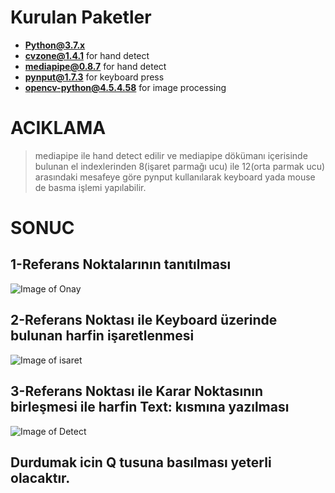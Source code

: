 # Kurulan Paketler
* **Python@3.7.x**
* **cvzone@1.4.1** for hand detect
* **mediapipe@0.8.7** for hand detect
* **pynput@1.7.3** for keyboard press
* **opencv-python@4.5.4.58** for image processing
# ACIKLAMA
> mediapipe ile hand detect edilir ve mediapipe dökümanı içerisinde bulunan el indexlerinden 8(işaret parmağı ucu) ile 12(orta parmak ucu) arasındaki mesafeye göre pynput kullanılarak keyboard yada mouse de basma işlemi yapılabilir.
# SONUC
## 1-Referans Noktalarının tanıtılması
![Image of Onay](https://i.hizliresim.com/c2rzqzj.PNG)
## 2-Referans Noktası ile Keyboard üzerinde bulunan harfin işaretlenmesi
![Image of isaret](https://i.hizliresim.com/574o7hi.png)
## 3-Referans Noktası ile Karar Noktasının birleşmesi ile harfin Text: kısmına yazılması
![Image of Detect](https://i.hizliresim.com/8ttoleg.png)
## Durdumak icin Q tusuna basılması yeterli olacaktır.